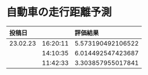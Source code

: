 # 自動車の走行距離予測

| 投稿日 | | 評価結果 |
|:---- |:----  |:----  |
| 23.02.23 | 16:20:11 | 5.573190492106522 |
|  | 14:10:35 | 6.014492547423687 |
|  | 11:42:33 | 3.303857955017841 |

